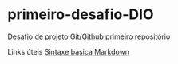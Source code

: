 # primeiro-desafio-DIO
Desafio de projeto Git/Github
primeiro repositório

Links úteis
[Sintaxe basica Markdown](https://markdown.net.br/sintaxe-basica/)
